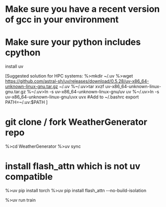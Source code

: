 # Make sure you have a recent version of gcc in your environment 
# Make sure your python includes cpython

install uv
 
[Suggested solution for HPC systems:
%>mkdir ~/.uv
%>wget https://github.com/astral-sh/uv/releases/download/0.5.28/uv-x86_64-unknown-linux-gnu.tar.gz ~/.uv
%~/.uv>tar xvzf uv-x86_64-unknown-linux-gnu.tar.gz
%~/.uv>ln -s uv-x86_64-unknown-linux-gnu/uv uv
%~/.uv>ln -s uv-x86_64-unknown-linux-gnu/uvx uvx
#Add to ~/.bashrc
export PATH=~/.uv:$PATH
]
 
# git clone / fork WeatherGenerator repo
%>cd WeatherGenerator
%>uv sync
 
# install flash_attn which is not uv compatible
%>uv pip install torch
%>uv pip install flash_attn --no-build-isolation
 
%>uv run train
